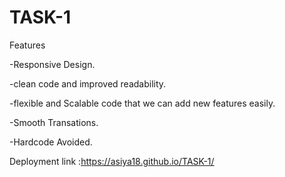 # TASK-1

Features

-Responsive Design.

-clean code and improved readability.

-flexible and Scalable code that we can add new features easily.

-Smooth Transations.

-Hardcode Avoided.

Deployment link :https://asiya18.github.io/TASK-1/
